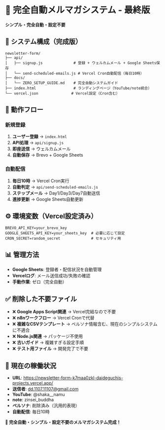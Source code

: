# 🎯 完全自動メルマガシステム - 最終版

**シンプル・完全自動・設定不要**

## 📁 システム構成（完成版）

```
newsletter-form/
├── api/
│   ├── signup.js              # 登録 + ウェルカムメール + Google Sheets保存
│   └── send-scheduled-emails.js # Vercel Cron自動配信（毎日10時）
├── docs/
│   └── ZERO_SETUP_GUIDE.md    # 完全自動システムガイド
├── index.html                 # ランディングページ（YouTube/note統合）
└── vercel.json               # Vercel設定（Cron含む）
```

## 🚀 動作フロー

### 新規登録
1. **ユーザー登録** → `index.html`
2. **API処理** → `api/signup.js`
3. **即座送信** → ウェルカムメール
4. **自動保存** → Brevo + Google Sheets

### 自動配信
1. **毎日10時** → Vercel Cron実行
2. **自動判定** → `api/send-scheduled-emails.js`
3. **ステップメール** → Day1/Day3/Day7自動送信
4. **進捗更新** → Google Sheets自動更新

## ⚙️ 環境変数（Vercel設定済み）

```
BREVO_API_KEY=your_brevo_key
GOOGLE_SHEETS_API_KEY=your_sheets_key  # 必要に応じて設定
CRON_SECRET=random_secret              # セキュリティ用
```

## 📊 管理方法

- **Google Sheets**: 登録者・配信状況を自動管理
- **Vercelログ**: メール送信成功/失敗の確認
- **手動作業**: ゼロ（完全自動）

## ✅ 削除した不要ファイル

- ❌ **Google Apps Script関連** → Vercel完結なので不要
- ❌ **n8nワークフロー** → Vercel Cronで代替
- ❌ **複雑なCSVテンプレート** → ペルソナ情報含む、現在のシンプルシステムに不適合
- ❌ **Node.js関連** → パッケージ不使用
- ❌ **古いガイド** → 複雑すぎる設定手順
- ❌ **テスト用ファイル** → 開発完了で不要

## 🎯 現在の稼働状況

- **URL**: https://newsletter-form-k7maa0zkl-daideguchis-projects.vercel.app/
- **送信者**: dd.1107.11107@gmail.com
- **YouTube**: @shaka__namu
- **note**: zinsei_buddha
- **ペルソナ**: 削除済み（汎用的表現）
- **自動配信**: 毎日10時

**🎉 完全自動・シンプル・設定不要のメルマガシステム完成！**